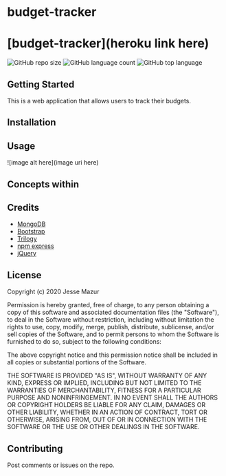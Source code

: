 # budget-tracker
# [budget-tracker](heroku link here)
![GitHub repo size](https://img.shields.io/github/repo-size/JMantis0/readme-generator)  ![GitHub language count](https://img.shields.io/github/languages/count/JMantis0/readme-generator)  ![GitHub top language](https://img.shields.io/github/languages/top/JMantis0/readme-generator)


## Getting Started

This is a web application that allows users to track their budgets.


## Installation



## Usage



![image alt here](image uri here)

## Concepts within


## Credits

- [MongoDB](https://www.mongodb.com/)
- [Bootstrap](https://getbootstrap.com/docs/4.5/getting-started/introduction/)
- [Trilogy](https://www.trilogyed.com/)
- [npm express](https://www.npmjs.com/package/express)
- [jQuery](https://jquery.com/)

## License


Copyright (c) 2020 Jesse Mazur

Permission is hereby granted, free of charge, to any person obtaining a copy
of this software and associated documentation files (the "Software"), to deal
in the Software without restriction, including without limitation the rights
to use, copy, modify, merge, publish, distribute, sublicense, and/or sell
copies of the Software, and to permit persons to whom the Software is
furnished to do so, subject to the following conditions:

The above copyright notice and this permission notice shall be included in all
copies or substantial portions of the Software.

THE SOFTWARE IS PROVIDED "AS IS", WITHOUT WARRANTY OF ANY KIND, EXPRESS OR
IMPLIED, INCLUDING BUT NOT LIMITED TO THE WARRANTIES OF MERCHANTABILITY,
FITNESS FOR A PARTICULAR PURPOSE AND NONINFRINGEMENT. IN NO EVENT SHALL THE
AUTHORS OR COPYRIGHT HOLDERS BE LIABLE FOR ANY CLAIM, DAMAGES OR OTHER
LIABILITY, WHETHER IN AN ACTION OF CONTRACT, TORT OR OTHERWISE, ARISING FROM,
OUT OF OR IN CONNECTION WITH THE SOFTWARE OR THE USE OR OTHER DEALINGS IN THE
SOFTWARE.

## Contributing

Post comments or issues on the repo.

